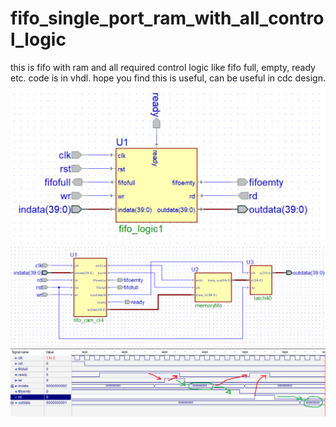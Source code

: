 # fifo_single_port_ram_with_all_control_logic
this is fifo with ram and all required control logic like fifo full, empty, ready etc. code is in vhdl. hope you find this is useful, can be useful in cdc design.
![alt text](https://github.com/vlsicad/fifo_single_port_ram_with_all_control_logic/blob/main/fifo_logic1.png?raw=true)
![alt text](https://github.com/vlsicad/fifo_single_port_ram_with_all_control_logic/blob/main/fifo_logic1_inside_arch1.png?raw=true)
![alt text](https://github.com/vlsicad/fifo_single_port_ram_with_all_control_logic/blob/main/test_wf1.png?raw=true)
